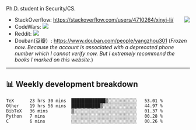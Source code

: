 Ph.D. student in Security/CS.

<img align="right" src="https://github-readme-stats.vercel.app/api?username=li-xin-yi&count_private=true&show_icons=true&hide_title=true&theme=tokyonight" />

- StackOverflow: https://stackoverflow.com/users/4710264/xinyi-li/
- CodeWars: [![](https://www.codewars.com/users/xy-li/badges/micro)](https://www.codewars.com/users/xy-li/)
- Reddit: [![](https://img.shields.io/reddit/user-karma/combined/xy-li?style=social)](https://www.reddit.com/user/xy-li/)
- Douban(豆瓣）: https://www.douban.com/people/yangzhou301  (*Frozen now. Because the account is associated with a deprecated phone number which I cannot verify now. But I extremely recommend the books I marked on this website.*)

---

## 📊 Weekly development breakdown

<!--START_SECTION:waka-->
```text
TeX      23 hrs 30 mins  █████████████▒░░░░░░░░░░░   53.01 % 
Other    19 hrs 56 mins  ███████████▒░░░░░░░░░░░░░   44.97 % 
BibTeX   36 mins         ▒░░░░░░░░░░░░░░░░░░░░░░░░   01.37 % 
Python   7 mins          ░░░░░░░░░░░░░░░░░░░░░░░░░   00.28 % 
C        6 mins          ░░░░░░░░░░░░░░░░░░░░░░░░░   00.26 % 
```
<!--END_SECTION:waka-->
